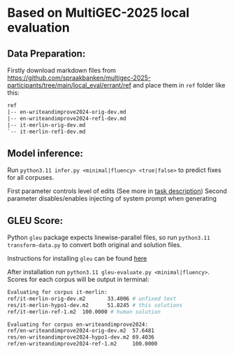 # Based on MultiGEC-2025 local evaluation

## Data Preparation:

Firstly download markdown files from https://github.com/spraakbanken/multigec-2025-participants/tree/main/local_eval/errant/ref and place them in `ref` folder like this:

```txt
ref
|-- en-writeandimprove2024-orig-dev.md
|-- en-writeandimprove2024-ref1-dev.md
|-- it-merlin-orig-dev.md
`-- it-merlin-ref1-dev.md
```

## Model inference:

Run `python3.11 infer.py <minimal|fluency> <true|false>` to predict fixes for all corpuses.

First parameter controls level of edits (See more in [task description](https://github.com/spraakbanken/multigec-2025?tab=readme-ov-file#task-description))
Second parameter disables/enables injecting of system prompt when generating

## GLEU Score:

Python `gleu` package expects linewise-parallel files, so run `python3.11 transform-data.py` to convert both original and solution files.

Instructions for installing `gleu` can be found [here](https://github.com/shotakoyama/gleu?tab=readme-ov-file#usage)

After installation run `python3.11 gleu-evaluate.py <minimal|fluency>`. Scores for each corpus will be output in terminal:

```bash
Evaluating for corpus it-merlin:
ref/it-merlin-orig-dev.m2       33.4006 # unfixed text
res/it-merlin-hypo1-dev.m2      51.8245 # this solutions
ref/it-merlin-ref-1.m2  100.0000 # human solution

Evaluating for corpus en-writeandimprove2024:
ref/en-writeandimprove2024-orig-dev.m2  57.6481
res/en-writeandimprove2024-hypo1-dev.m2 69.4036
ref/en-writeandimprove2024-ref-1.m2     100.0000
```
